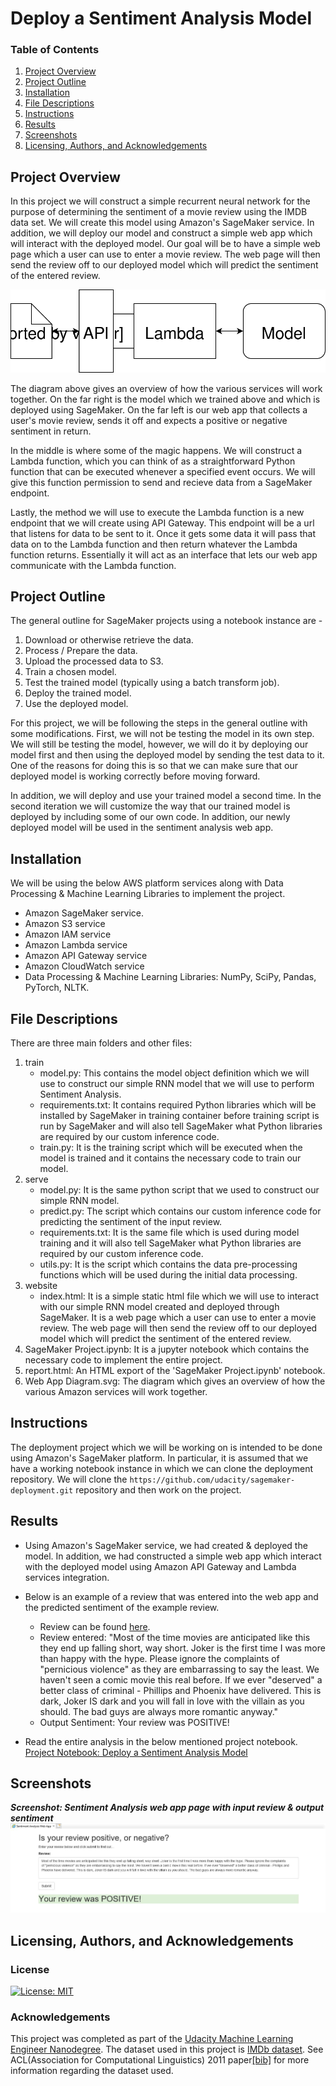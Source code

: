 # Deploy a Sentiment Analysis Model


### Table of Contents

1. [Project Overview](#overview)
2. [Project Outline](#outline)
3. [Installation](#installation)
4. [File Descriptions](#files)
5. [Instructions](#instructions)
6. [Results](#results)
7. [Screenshots](#screenshots)
8. [Licensing, Authors, and Acknowledgements](#licensing)

## Project Overview<a name="overview"></a>

In this project we will construct a simple recurrent neural network for the purpose of determining the sentiment of a movie review using the IMDB data set. We will create this model using Amazon's SageMaker service. In addition, we will deploy our model and construct a simple web app which will interact with the deployed model. Our goal will be to have a simple web page which a user can use to enter a movie review. The web page will then send the review off to our deployed model which will predict the sentiment of the entered review.

![](https://github.com/gauravansal/Deploying-a-Sentiment-Analysis-Model/blob/master/Web%20App%20Diagram.svg)

The diagram above gives an overview of how the various services will work together. On the far right is the model which we trained above and which is deployed using SageMaker. On the far left is our web app that collects a user's movie review, sends it off and expects a positive or negative sentiment in return.

In the middle is where some of the magic happens. We will construct a Lambda function, which you can think of as a straightforward Python function that can be executed whenever a specified event occurs. We will give this function permission to send and recieve data from a SageMaker endpoint.

Lastly, the method we will use to execute the Lambda function is a new endpoint that we will create using API Gateway. This endpoint will be a url that listens for data to be sent to it. Once it gets some data it will pass that data on to the Lambda function and then return whatever the Lambda function returns. Essentially it will act as an interface that lets our web app communicate with the Lambda function.

## Project Outline<a name="outline"></a>

The general outline for SageMaker projects using a notebook instance are -

1. Download or otherwise retrieve the data.
2. Process / Prepare the data.
3. Upload the processed data to S3.
4. Train a chosen model.
5. Test the trained model (typically using a batch transform job).
6. Deploy the trained model.
7. Use the deployed model.

For this project, we will be following the steps in the general outline with some modifications. First, we will not be testing the model in its own step. We will still be testing the model, however, we will do it by deploying our model first and then using the deployed model by sending the test data to it. One of the reasons for doing this is so that we can make sure that our deployed model is working correctly before moving forward.

In addition, we will deploy and use your trained model a second time. In the second iteration we will customize the way that our trained model is deployed by including some of our own code. In addition, our newly deployed model will be used in the sentiment analysis web app.

## Installation<a name="installation"></a>

We will be using the below AWS platform services along with Data Processing & Machine Learning Libraries to implement the project. 
 - Amazon SageMaker service.
 - Amazon S3 service
 - Amazon IAM service
 - Amazon Lambda service
 - Amazon API Gateway service
 - Amazon CloudWatch service 
 - Data Processing & Machine Learning Libraries: NumPy, SciPy, Pandas, PyTorch, NLTK.

## File Descriptions<a name="files"></a>

There are three main folders and other files:
1. train
    - model.py: This contains the model object definition which we will use to construct our simple RNN model that we will use to perform Sentiment Analysis. 
    - requirements.txt: It contains required Python libraries which will be installed by SageMaker in training container before training script is run by SageMaker and will also tell SageMaker what Python libraries are required by our custom inference code.
    - train.py: It is the training script which will be executed when the model is trained and it contains the necessary code to train our model.
2. serve
    - model.py: It is the same python script that we used to construct our simple RNN model.
    - predict.py: The script which contains our custom inference code for predicting the sentiment of the input review.
    - requirements.txt: It is the same file which is used during model training and it will also tell SageMaker what Python libraries are required by our custom inference code.
    - utils.py: It is the script which contains the data pre-processing functions which will be used during the initial data processing.
3. website
    - index.html: It is a simple static html file which we will use to interact with our simple RNN model created and deployed through SageMaker. It is a web page which a user can use to enter a movie review. The web page will then send the review off to our deployed model which will predict the sentiment of the entered review. 
4. SageMaker Project.ipynb: It is a jupyter notebook which contains the necessary code to implement the entire project.
5. report.html: An HTML export of the 'SageMaker Project.ipynb' notebook.
6. Web App Diagram.svg: The diagram which gives an overview of how the various Amazon services will work together.

## Instructions<a name="instructions"></a>
The deployment project which we will be working on is intended to be done using Amazon's SageMaker platform. In particular, it is assumed that we have a working notebook instance in which we can clone the deployment repository. We will clone the `https://github.com/udacity/sagemaker-deployment.git` repository and then work on the project.


## Results<a name="results"></a>
* Using Amazon's SageMaker service, we had created & deployed the model. In addition, we had constructed a simple web app which interact with the deployed model using Amazon API Gateway and Lambda services integration.

* Below is an example of a review that was entered into the web app and the predicted sentiment of the example review.

	- Review can be found [here](https://www.imdb.com/review/rw5160204/?ref_=tt_urv).
	- Review entered: "Most of the time movies are anticipated like this they end up falling short, way short. Joker is the first time I was more than happy with the hype. Please ignore the complaints of "pernicious violence" as they are embarrassing to say the least. We haven't seen a comic movie this real before. If we ever "deserved" a better class of criminal - Phillips and Phoenix have delivered. This is dark, Joker IS dark and you will fall in love with the villain as you should. The bad guys are always more romantic anyway."
	- Output Sentiment: Your review was POSITIVE!

* Read the entire analysis in the below mentioned project notebook. 
[Project Notebook: Deploy a Sentiment Analysis Model](https://nbviewer.jupyter.org/github/gauravansal/Deploying-a-Sentiment-Analysis-Model/blob/master/SageMaker%20Project.ipynb)

## Screenshots<a name="screenshots"></a>

***Screenshot: Sentiment Analysis web app page with input review & output sentiment***
![Screenshot](https://github.com/gauravansal/Deploying-a-Sentiment-Analysis-Model/blob/master/Sentiment%20Analysis%20snapshot.JPG)

## Licensing, Authors, and Acknowledgements<a name="licensing"></a>

<a name="license"></a>
### License
[![License: MIT](https://img.shields.io/badge/License-MIT-yellow.svg)](https://opensource.org/licenses/MIT)

<a name="acknowledgement"></a>
### Acknowledgements

This project was completed as part of the [Udacity Machine Learning Engineer Nanodegree](https://www.udacity.com/course/machine-learning-engineer-nanodegree--nd009t). The dataset used in this project is [IMDb dataset](http://ai.stanford.edu/~amaas/data/sentiment/). See ACL(Association for Computational Linguistics) 2011 paper[[bib]](http://ai.stanford.edu/~amaas/papers/wvSent_acl2011.bib) for more information regarding the dataset used.